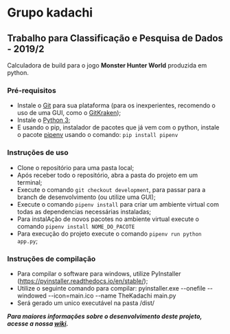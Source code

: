 # Grupo kadachi

## Trabalho para Classificação e Pesquisa de Dados - 2019/2

Calculadora de build para o jogo **Monster Hunter World** produzida em python.

### Pré-requisitos
* Instale o [Git](https://git-scm.com/downloads) para sua plataforma (para os inexperientes, recomendo o uso de uma GUI, como o [GitKraken](http://www.gitkraken.com/download));
* Instale o [Python 3](https://www.python.org/downloads/);
* E usando o pip, instalador de pacotes que já vem com o python, instale o pacote [pipenv](https://github.com/pypa/pipenv) usando o comando: `pip install pipenv`

### Instruções de uso
* Clone o repositório para uma pasta local;
* Após receber todo o repositório, abra a pasta do projeto em um terminal;
* Execute o comando `git checkout development`, para passar para a branch de desenvolvimento (ou utilize uma GUI);
* Execute o comando `pipenv install` para criar um ambiente virtual com todas as dependencias necessárias instaladas;
* Para instalAção de novos pacotes no ambiente virtual execute o comando `pipenv install NOME_DO_PACOTE`
* Para execução do projeto execute o comando `pipenv run python app.py`;

### Instruções de compilação
* Para compilar o software para windows, utilize PyInstaller (https://pyinstaller.readthedocs.io/en/stable/);
* Utilize o seguinte comando para compilar: pyinstaller.exe --onefile --windowed --icon=main.ico --name TheKadachi  main.py
* Será gerado um unico executável na pasta /dist/


***Para maiores informações sobre o desenvolvimento deste projeto, acesse a nossa [wiki](https://github.com/gabifs/kadachi/wiki).***
